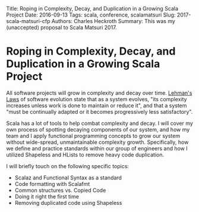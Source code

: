 Title: Roping in Complexity, Decay, and Duplication in a Growing Scala Project
Date: 2016-09-13
Tags: scala, conference, scalamatsuri
Slug: 2017-scala-matsuri-cfp
Authors: Charles Heckroth
Summary: This was my (unaccepted) proposal to Scala Matsuri 2017.

# Roping in Complexity, Decay, and Duplication in a Growing Scala Project

All software projects will grow in complexity and decay over time. 
[Lehman's Laws](https://en.wikipedia.org/wiki/Lehman's_laws_of_software_evolution) of software evolution state that as a system evolves, "its complexity increases unless work is done to maintain or reduce it", and that a system "must be continually adapted or it becomes progressively less satisfactory".

Scala has a lot of tools to help combat complexity and decay. I will cover my own process of spotting decaying components of our system, and how my team and I apply functional programming concepts to grow our system without wide-spread, unmaintainable complexity growth.
Specifically, how we define and practice standards within our group of engineers and how I utilized Shapeless and HLists to remove heavy code duplication.

I will briefly touch on the following specific topics:
- Scalaz and Functional Syntax as a standard
- Code formatting with Scalafmt
- Common structures vs. Copied Code
- Doing it right the first time
- Removing duplicated code using Shapeless
